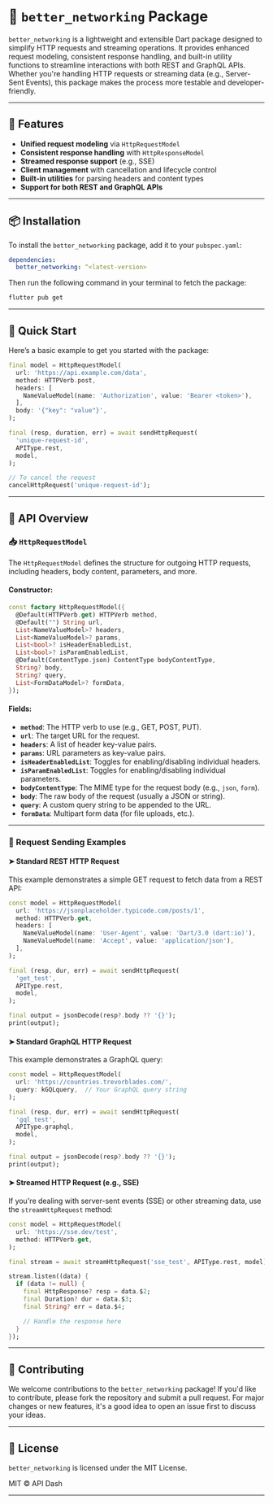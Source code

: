 # 📡 `better_networking` Package

`better_networking` is a lightweight and extensible Dart package designed to simplify HTTP requests and streaming operations. It provides enhanced request modeling, consistent response handling, and built-in utility functions to streamline interactions with both REST and GraphQL APIs. Whether you're handling HTTP requests or streaming data (e.g., Server-Sent Events), this package makes the process more testable and developer-friendly.

---

## 🔧 Features

* **Unified request modeling** via `HttpRequestModel`
* **Consistent response handling** with `HttpResponseModel`
* **Streamed response support** (e.g., SSE)
* **Client management** with cancellation and lifecycle control
* **Built-in utilities** for parsing headers and content types
* **Support for both REST and GraphQL APIs**

---

## 📦 Installation

To install the `better_networking` package, add it to your `pubspec.yaml`:

```yaml
dependencies:
  better_networking: ^<latest-version>
```

Then run the following command in your terminal to fetch the package:

```bash
flutter pub get
```

---

## 🚀 Quick Start

Here’s a basic example to get you started with the package:

```dart
final model = HttpRequestModel(
  url: 'https://api.example.com/data',
  method: HTTPVerb.post,
  headers: [
    NameValueModel(name: 'Authorization', value: 'Bearer <token>'),
  ],
  body: '{"key": "value"}',
);

final (resp, duration, err) = await sendHttpRequest(
  'unique-request-id',
  APIType.rest,
  model,
);

// To cancel the request
cancelHttpRequest('unique-request-id');
```

---

## 🧩 API Overview

### 📥 `HttpRequestModel`

The `HttpRequestModel` defines the structure for outgoing HTTP requests, including headers, body content, parameters, and more.

#### Constructor:

```dart
const factory HttpRequestModel({
  @Default(HTTPVerb.get) HTTPVerb method,
  @Default("") String url,
  List<NameValueModel>? headers,
  List<NameValueModel>? params,
  List<bool>? isHeaderEnabledList,
  List<bool>? isParamEnabledList,
  @Default(ContentType.json) ContentType bodyContentType,
  String? body,
  String? query,
  List<FormDataModel>? formData,
});
```

#### Fields:

* **`method`**: The HTTP verb to use (e.g., GET, POST, PUT).
* **`url`**: The target URL for the request.
* **`headers`**: A list of header key-value pairs.
* **`params`**: URL parameters as key-value pairs.
* **`isHeaderEnabledList`**: Toggles for enabling/disabling individual headers.
* **`isParamEnabledList`**: Toggles for enabling/disabling individual parameters.
* **`bodyContentType`**: The MIME type for the request body (e.g., `json`, `form`).
* **`body`**: The raw body of the request (usually a JSON or string).
* **`query`**: A custom query string to be appended to the URL.
* **`formData`**: Multipart form data (for file uploads, etc.).

---

### 🔁 Request Sending Examples

#### ➤ Standard REST HTTP Request

This example demonstrates a simple GET request to fetch data from a REST API:

```dart
const model = HttpRequestModel(
  url: 'https://jsonplaceholder.typicode.com/posts/1',
  method: HTTPVerb.get,
  headers: [
    NameValueModel(name: 'User-Agent', value: 'Dart/3.0 (dart:io)'),
    NameValueModel(name: 'Accept', value: 'application/json'),
  ],
);

final (resp, dur, err) = await sendHttpRequest(
  'get_test',
  APIType.rest,
  model,
);

final output = jsonDecode(resp?.body ?? '{}');
print(output);
```

#### ➤ Standard GraphQL HTTP Request

This example demonstrates a GraphQL query:

```dart
const model = HttpRequestModel(
  url: 'https://countries.trevorblades.com/',
  query: kGQLquery,  // Your GraphQL query string
);

final (resp, dur, err) = await sendHttpRequest(
  'gql_test',
  APIType.graphql,
  model,
);

final output = jsonDecode(resp?.body ?? '{}');
print(output);
```

#### ➤ Streamed HTTP Request (e.g., SSE)

If you're dealing with server-sent events (SSE) or other streaming data, use the `streamHttpRequest` method:

```dart
const model = HttpRequestModel(
  url: 'https://sse.dev/test',
  method: HTTPVerb.get,
);

final stream = await streamHttpRequest('sse_test', APIType.rest, model);

stream.listen((data) {
  if (data != null) {
    final HttpResponse? resp = data.$2;
    final Duration? dur = data.$3;
    final String? err = data.$4;

    // Handle the response here
  }
});
```

---

## 🤝 Contributing

We welcome contributions to the `better_networking` package! If you'd like to contribute, please fork the repository and submit a pull request. For major changes or new features, it's a good idea to open an issue first to discuss your ideas.

---

## 🪪 License

`better_networking` is licensed under the MIT License.

MIT © API Dash

---